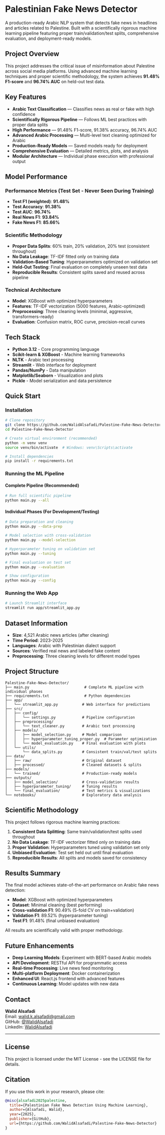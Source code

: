 # Palestinian Fake News Detector

A production-ready Arabic NLP system that detects fake news in headlines and articles related to Palestine. Built with a scientifically rigorous machine learning pipeline featuring proper train/validation/test splits, comprehensive evaluation, and deployment-ready models.

## Project Overview

This project addresses the critical issue of misinformation about Palestine across social media platforms. Using advanced machine learning techniques and proper scientific methodology, the system achieves **91.48% F1-score** and **96.74% AUC** on held-out test data.

## Key Features

- **Arabic Text Classification** — Classifies news as real or fake with high confidence
- **Scientifically Rigorous Pipeline** — Follows ML best practices with proper data splits
- **High Performance** — 91.48% F1-score, 91.38% accuracy, 96.74% AUC
- **Advanced Arabic Processing** — Multi-level text cleaning optimized for Arabic
- **Production-Ready Models** — Saved models ready for deployment
- **Comprehensive Evaluation** — Detailed metrics, plots, and analysis
- **Modular Architecture** — Individual phase execution with professional output

## Model Performance

### Performance Metrics (Test Set - Never Seen During Training)
- **Test F1 (weighted)**: **91.48%**
- **Test Accuracy**: **91.38%** 
- **Test AUC**: **96.74%**
- **Real News F1**: **93.84%**
- **Fake News F1**: **85.66%**

### Scientific Methodology
- **Proper Data Splits**: 60% train, 20% validation, 20% test (consistent throughout)
- **No Data Leakage**: TF-IDF fitted only on training data
- **Validation-Based Tuning**: Hyperparameters optimized on validation set
- **Held-Out Testing**: Final evaluation on completely unseen test data
- **Reproducible Results**: Consistent splits saved and reused across pipeline

### Technical Architecture
- **Model**: XGBoost with optimized hyperparameters
- **Features**: TF-IDF vectorization (5000 features, Arabic-optimized)
- **Preprocessing**: Three cleaning levels (minimal, aggressive, transformers-ready) 
- **Evaluation**: Confusion matrix, ROC curve, precision-recall curves

## Tech Stack

- **Python 3.12** - Core programming language
- **Scikit-learn & XGBoost** - Machine learning frameworks
- **NLTK** - Arabic text processing  
- **Streamlit** - Web interface for deployment
- **Pandas/NumPy** - Data manipulation
- **Matplotlib/Seaborn** - Visualization and plots
- **Pickle** - Model serialization and data persistence

## Quick Start

### Installation
```bash
# Clone repository
git clone https://github.com/WalidAlsafadi/Palestine-Fake-News-Detector
cd Palestine-Fake-News-Detector

# Create virtual environment (recommended)
python -m venv venv
source venv/bin/activate  # Windows: venv\Scripts\activate

# Install dependencies
pip install -r requirements.txt
```

### Running the ML Pipeline

#### Complete Pipeline (Recommended)
```bash
# Run full scientific pipeline
python main.py --all
```

#### Individual Phases (For Development/Testing)
```bash
# Data preparation and cleaning
python main.py --data-prep

# Model selection with cross-validation
python main.py --model-selection

# Hyperparameter tuning on validation set
python main.py --tuning

# Final evaluation on test set
python main.py --evaluation

# Show configuration
python main.py --config
```

### Running the Web App
```bash
# Launch Streamlit interface
streamlit run app/streamlit_app.py
```

## Dataset Information
- **Size**: 4,521 Arabic news articles (after cleaning)
- **Time Period**: 2023-2025
- **Languages**: Arabic with Palestinian dialect support
- **Sources**: Verified real news and labeled fake content
- **Preprocessing**: Three cleaning levels for different model types

## Project Structure

```
Palestine-Fake-News-Detector/
├── main.py                         # Complete ML pipeline with individual phases
├── requirements.txt                # Python dependencies
├── app/
│   └── streamlit_app.py           # Web interface for predictions
├── src/
│   ├── config/
│   │   └── settings.py            # Pipeline configuration
│   ├── preprocessing/
│   │   └── text_cleaner.py        # Arabic text processing
│   ├── models/
│   │   ├── model_selection.py     # Model comparison
│   │   ├── hyperparameter_tuning_proper.py  # Parameter optimization
│   │   └── model_evaluation.py    # Final evaluation with plots
│   └── utils/
│       └── data_splits.py         # Consistent train/val/test splits
├── data/
│   ├── raw/                       # Original dataset
│   ├── processed/                 # Cleaned datasets & splits
├── models/
│   └── trained/                   # Production-ready models
├── outputs/
│   ├── model_selection/           # Cross-validation results
│   ├── hyperparameter_tuning/     # Tuning results  
│   └── final_evaluation/          # Test metrics & visualizations
└── notebooks/                     # Exploratory data analysis
```

## Scientific Methodology

This project follows rigorous machine learning practices:

1. **Consistent Data Splitting**: Same train/validation/test splits used throughout
2. **No Data Leakage**: TF-IDF vectorizer fitted only on training data
3. **Proper Validation**: Hyperparameters tuned using validation set only
4. **Unbiased Evaluation**: Test set held out until final evaluation
5. **Reproducible Results**: All splits and models saved for consistency

## Results Summary

The final model achieves state-of-the-art performance on Arabic fake news detection:

- **Model**: XGBoost with optimized hyperparameters
- **Dataset**: Minimal cleaning (best performing)
- **Cross-validation F1**: 90.49% (5-fold CV on train+validation)
- **Validation F1**: 89.52% (hyperparameter tuning)
- **Test F1**: 91.48% (final unbiased evaluation)

All results are scientifically valid with proper methodology.

## Future Enhancements

- **Deep Learning Models**: Experiment with BERT-based Arabic models
- **API Development**: RESTful API for programmatic access
- **Real-time Processing**: Live news feed monitoring
- **Multi-platform Deployment**: Docker containerization
- **Enhanced UI**: React.js frontend with advanced features
- **Continuous Learning**: Model updates with new data

## Contact

**Walid Alsafadi**  
Email: walid.k.alsafadi@gmail.com  
GitHub: [@WalidAlsafadi](https://github.com/WalidAlsafadi)  
LinkedIn: [WalidAlsafadi](https://linkedin.com/in/WalidAlsafadi)

---

## License

This project is licensed under the MIT License - see the LICENSE file for details.

## Citation

If you use this work in your research, please cite:

```bibtex
@misc{alsafadi2025palestine,
  title={Palestinian Fake News Detection Using Machine Learning},
  author={Alsafadi, Walid},
  year={2025},
  publisher={GitHub},
  url={https://github.com/WalidAlsafadi/Palestine-Fake-News-Detector}
}
```
